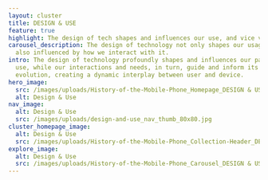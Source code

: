```yaml
---
layout: cluster
title: DESIGN & USE
feature: true
highlight: The design of tech shapes and influences our use, and vice versa.
carousel_description: The design of technology not only shapes our usage but is
  also influenced by how we interact with it.
intro: The design of technology profoundly shapes and influences our patterns of
  use, while our interactions and needs, in turn, guide and inform its continual
  evolution, creating a dynamic interplay between user and device.
hero_image:
  src: /images/uploads/History-of-the-Mobile-Phone_Homepage_DESIGN & USE.jpg
  alt: Design & Use
nav_image:
  alt: Design & Use
  src: /images/uploads/design-and-use_nav_thumb_80x80.jpg
cluster_homepage_image:
  alt: Design & Use
  src: /images/uploads/History-of-the-Mobile-Phone_Collection-Header_DESIGN-&-USE.png
explore_image:
  alt: Design & Use
  src: /images/uploads/History-of-the-Mobile-Phone_Carousel_DESIGN & USE.jpg
---
```

